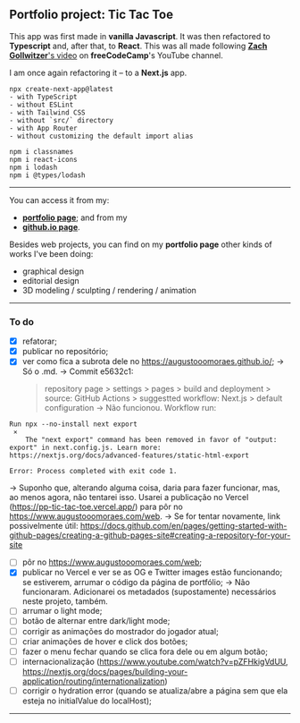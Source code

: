 ## Portfolio project: Tic Tac Toe

This app was first made in **vanilla Javascript**. It was then refactored to **Typescript** and, after that, to **React**. This was all made following [**Zach Gollwitzer**'s video](https://www.youtube.com/watch?v=MsnQ5uepIaE) on **freeCodeCamp**'s YouTube channel.

I am once again refactoring it – to a **Next.js** app.

```
npx create-next-app@latest
- with TypeScript
- without ESLint
- with Tailwind CSS
- without `src/` directory
- with App Router
- without customizing the default import alias

npm i classnames
npm i react-icons
npm i lodash
npm i @types/lodash
```

---

You can access it from my:

- [**portfolio page**](https://www.augustooomoraes.com/); and from my
- [**github.io page**](https://augustooomoraes.github.io/).

Besides web projects, you can find on my **portfolio page** other kinds of works I've been doing:

- graphical design
- editorial design
- 3D modeling / sculpting / rendering / animation

---

### To do

- [x] refatorar;
- [x] publicar no repositório;
- [x] ver como fica a subrota dele no <https://augustooomoraes.github.io/>;
      → Só o .md.
      → Commit e5632c1:
  > repository page > settings > pages > build and deployment >
  > source: GitHub Actions >
  > suggestted workflow: Next.js >
  > default configuration
  > → Não funcionou. Workflow run:

```
Run npx --no-install next export
 ⨯
    The "next export" command has been removed in favor of "output: export" in next.config.js. Learn more: https://nextjs.org/docs/advanced-features/static-html-export

Error: Process completed with exit code 1.
```

→ Suponho que, alterando alguma coisa, daria para fazer funcionar, mas, ao menos agora, não tentarei isso. Usarei a publicação no Vercel (<https://pp-tic-tac-toe.vercel.app/>) para pôr no <https://www.augustooomoraes.com/web>.
→ Se for tentar novamente, link possivelmente útil: <https://docs.github.com/en/pages/getting-started-with-github-pages/creating-a-github-pages-site#creating-a-repository-for-your-site>

- [ ] pôr no <https://www.augustooomoraes.com/web>;
- [x] publicar no Vercel e ver se as OG e Twitter images estão funcionando; se estiverem, arrumar o código da página de portfólio;
      → Não funcionaram. Adicionarei os metadados (supostamente) necessários neste projeto, também.
- [ ] arrumar o light mode;
- [ ] botão de alternar entre dark/light mode;
- [ ] corrigir as animações do mostrador do jogador atual;
- [ ] criar animações de hover e click dos botões;
- [ ] fazer o menu fechar quando se clica fora dele ou em algum botão;
- [ ] internacionalização (<https://www.youtube.com/watch?v=pZFHkigVdUU>, <https://nextjs.org/docs/pages/building-your-application/routing/internationalization>)
- [ ] corrigir o hydration error (quando se atualiza/abre a página sem que ela esteja no initialValue do localHost);

---
